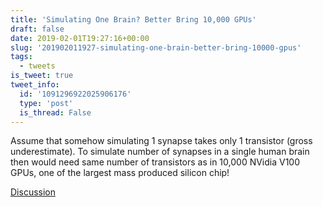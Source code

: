 ```yaml
---
title: 'Simulating One Brain? Better Bring 10,000 GPUs'
draft: false
date: 2019-02-01T19:27:16+00:00
slug: '201902011927-simulating-one-brain-better-bring-10000-gpus'
tags:
  - tweets
is_tweet: true
tweet_info:
  id: '1091296922025906176'
  type: 'post'
  is_thread: False
---
```




Assume that somehow simulating 1 synapse takes only 1 transistor (gross underestimate). To simulate number of synapses in a single human brain then would need same number of transistors as in 10,000 NVidia V100 GPUs, one of the largest mass produced silicon chip!

[Discussion](https://x.com/sytelus/status/1091296922025906176)
